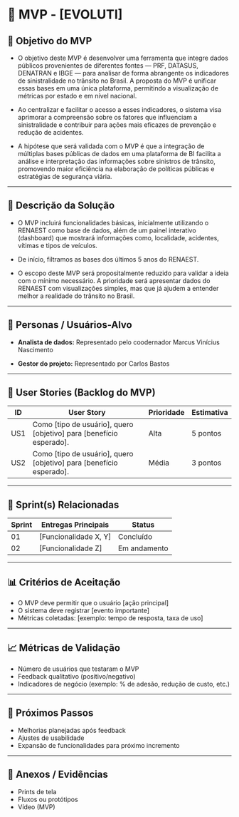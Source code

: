 # 📌 MVP - [EVOLUTI]

## 🎯 Objetivo do MVP

- O objetivo deste MVP é desenvolver uma ferramenta que integre dados públicos provenientes de diferentes fontes — PRF, DATASUS, DENATRAN e IBGE — para analisar de forma abrangente os indicadores de sinistralidade no trânsito no Brasil. A proposta do MVP é unificar essas bases em uma única plataforma, permitindo a visualização de métricas por estado e em nível nacional.

- Ao centralizar e facilitar o acesso a esses indicadores, o sistema visa aprimorar a compreensão sobre os fatores que influenciam a sinistralidade e contribuir para ações mais eficazes de prevenção e redução de acidentes.

- A hipótese que será validada com o MVP é que a integração de múltiplas bases públicas de dados em uma plataforma de BI facilita a análise e interpretação das informações sobre sinistros de trânsito, promovendo maior eficiência na elaboração de políticas públicas e estratégias de segurança viária.

---

## 📝 Descrição da Solução
 
- O MVP incluirá funcionalidades básicas, inicialmente utilizando o RENAEST como base de dados, além de um painel interativo (dashboard) que mostrará informações como, localidade, acidentes, vítimas e tipos de veículos.

- De início, filtramos as bases dos últimos 5 anos do RENAEST.
  
- O escopo deste MVP será propositalmente reduzido para validar a ideia com o mínimo necessário. A prioridade será apresentar dados do RENAEST com visualizações simples, mas que já ajudem a entender melhor a realidade do trânsito no Brasil.
---

## 👥 Personas / Usuários-Alvo
- **Analista de dados:** Representado pelo coodernador Marcus Vinícius Nascimento
  
- **Gestor do projeto:** Representado por Carlos Bastos 
---

## 🔑 User Stories (Backlog do MVP)
| ID  | User Story                                                                 | Prioridade | Estimativa |
|-----|-----------------------------------------------------------------------------|------------|------------|
| US1 | Como [tipo de usuário], quero [objetivo] para [benefício esperado].         | Alta       | 5 pontos   |
| US2 | Como [tipo de usuário], quero [objetivo] para [benefício esperado].         | Média      | 3 pontos   |

---

## 📅 Sprint(s) Relacionadas
| Sprint | Entregas Principais                          | Status   |
|--------|----------------------------------------------|----------|
| 01     | [Funcionalidade X, Y]                        | Concluído|
| 02     | [Funcionalidade Z]                           | Em andamento |

---

## 📊 Critérios de Aceitação
- O MVP deve permitir que o usuário [ação principal]  
- O sistema deve registrar [evento importante]  
- Métricas coletadas: [exemplo: tempo de resposta, taxa de uso]  

---

## 📈 Métricas de Validação
- Número de usuários que testaram o MVP  
- Feedback qualitativo (positivo/negativo)  
- Indicadores de negócio (exemplo: % de adesão, redução de custo, etc.)  

---

## 🚀 Próximos Passos
- Melhorias planejadas após feedback  
- Ajustes de usabilidade  
- Expansão de funcionalidades para próximo incremento  

---

## 📂 Anexos / Evidências
- Prints de tela  
- Fluxos ou protótipos  
- Vídeo (MVP)  
